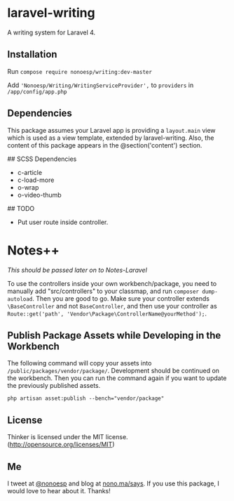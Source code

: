 # laravel-writing

A writing system for Laravel 4.

## Installation

Run `compose require nonoesp/writing:dev-master`

Add `'Nonoesp/Writing/WritingServiceProvider',` to `providers` in `/app/config/app.php`

## Dependencies

This package assumes your Laravel app is providing a `layout.main` view which is used as a view template, extended by laravel-writing. Also, the content of this package appears in the @section('content') section.

## SCSS Dependencies

* c-article
* c-load-more
* o-wrap
* o-video-thumb

## TODO

* Put user route inside controller.

# Notes++

*This should be passed later on to Notes-Laravel*

To use the controllers inside your own workbench/package, you need to manually add "src/controllers" to your classmap, and run `composer dump-autoload`. Then you are good to go. Make sure your controller extends `\BaseController` and not `BaseController`, and then use your controller as `Route::get('path', 'Vendor\Package\ControllerName@yourMethod');`.


## Publish Package Assets while Developing in the Workbench

The following command will copy your assets into `/public/packages/vendor/package/`. Development should be continued on the workbench. Then you can run the command again if you want to update the previously published assets.

`php artisan asset:publish --bench="vendor/package"`

## License

Thinker is licensed under the MIT license. (http://opensource.org/licenses/MIT)

## Me

I tweet at [@nonoesp](http://www.twitter.com/nonoesp) and blog at [nono.ma/says](http://nono.ma/says). If you use this package, I would love to hear about it. Thanks!